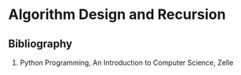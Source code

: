 # Algorithm Design and Recursion

## Bibliography

1. Python Programming, An Introduction to Computer Science, Zelle